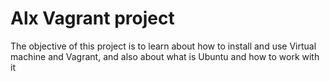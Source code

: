 # Alx Vagrant project

The objective of this project is to learn about how to install and use Virtual machine and Vagrant, and also about what is Ubuntu and how to work with it
 
 

